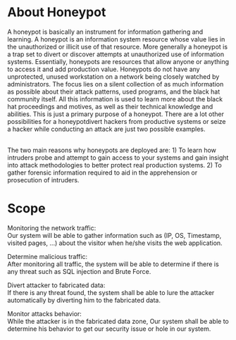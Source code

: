 # About Honeypot
A honeypot is basically an instrument for information gathering and learning. A honeypot is an information system resource whose value lies in the unauthorized or illicit use of that resource. More generally a honeypot is a trap set to divert or discover attempts at unauthorized use of information systems. Essentially, honeypots are resources that allow anyone or anything to access it and add production value. Honeypots do not have any unprotected, unused workstation on a network being closely watched by administrators. The focus lies on a silent collection of as much information as possible about their attack patterns, used programs, and the black hat community itself. All this information is used to learn more about the black hat proceedings and motives, as well as their technical knowledge and abilities. This is just a primary purpose of a honeypot. There are a lot other possibilities for a honeypotdivert hackers from productive systems or seize a hacker while conducting an attack are just two possible examples.

<br/>
The two main reasons why honeypots are deployed are:
1) To learn how intruders probe and attempt to gain access to your systems and gain insight into attack methodologies to better protect real production systems.
2) To gather forensic information required to aid in the apprehension or prosecution of intruders.

 # Scope
 Monitoring the network traffic:<br/>
Our system will be able to gather information such as (IP, OS, Timestamp, visited pages, ...) about the visitor when he/she visits the web application.

Determine malicious traffic:<br/>
After monitoring all traffic, the system will be able to determine if there is any threat such as SQL injection and Brute Force.

Divert attacker to fabricated data:<br/>
If there is any threat found, the system shall be able to lure the attacker automatically by diverting him to the fabricated data.

Monitor attacks behavior:<br/>
While the attacker is in the fabricated data zone, Our system shall be able to determine his behavior to get our security issue or hole in our system.
 
